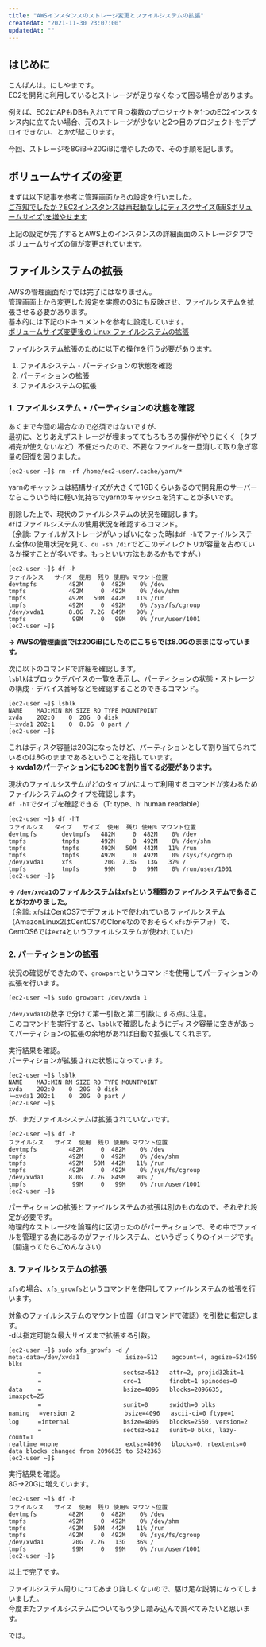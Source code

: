 ```yaml
---
title: "AWSインスタンスのストレージ変更とファイルシステムの拡張"
createdAt: "2021-11-30 23:07:00"
updatedAt: ""
---
```



## はじめに

こんばんは。にしやまです。<br>
EC2を開発に利用しているとストレージが足りなくなって困る場合があります。

例えば、EC2にAPもDBも入れてて且つ複数のプロジェクトを1つのEC2インスタンス内に立てたい場合、元のストレージが少ないと2つ目のプロジェクトをデプロイできない、とかが起こります。

今回、ストレージを8GiB→20GiBに増やしたので、その手順を記します。

## ボリュームサイズの変更

まずは以下記事を参考に管理画面からの設定を行いました。<br>
[ご存知でしたか？EC2インスタンスは再起動なしにディスクサイズ(EBSボリュームサイズ)を増やせます](https://dev.classmethod.jp/articles/extending-disk-size-without-reboot/)

上記の設定が完了するとAWS上のインスタンスの詳細画面のストレージタブでボリュームサイズの値が変更されています。

## ファイルシステムの拡張

AWSの管理画面だけでは完了にはなりません。<br>
管理画面上から変更した設定を実際のOSにも反映させ、ファイルシステムを拡張させる必要があります。<br>
基本的には下記のドキュメントを参考に設定しています。<br>
[ボリュームサイズ変更後の Linux ファイルシステムの拡張](https://docs.aws.amazon.com/ja_jp/AWSEC2/latest/UserGuide/recognize-expanded-volume-linux.html#extend-file-system )

ファイルシステム拡張のために以下の操作を行う必要があります。
1. ファイルシステム・パーティションの状態を確認
2. パーティションの拡張
3. ファイルシステムの拡張

### 1. ファイルシステム・パーティションの状態を確認

あくまで今回の場合なので必須ではないですが、<br>
最初に、とりあえずストレージが埋まっててもろもろの操作がやりにくく（タブ補完が使えないなど）不便だったので、不要なファイルを一旦消して取り急ぎ容量の回復を図りました。

```
[ec2-user ~]$ rm -rf /home/ec2-user/.cache/yarn/*
```
yarnのキャッシュは結構サイズが大きくて1GBくらいあるので開発用のサーバーならこういう時に軽い気持ちでyarnのキャッシュを消すことが多いです。

削除した上で、現状のファイルシステムの状況を確認します。<br>
`df`はファイルシステムの使用状況を確認するコマンド。<br>
（余談: ファイルがストレージがいっぱいになった時は`df -h`でファイルシステム全体の使用状況を見て、`du -sh /dir`でどこのディレクトリが容量を占めているか探すことが多いです。もっといい方法もあるかもですが。）
```
[ec2-user ~]$ df -h
ファイルシス   サイズ  使用  残り 使用% マウント位置
devtmpfs         482M     0  482M    0% /dev
tmpfs            492M     0  492M    0% /dev/shm
tmpfs            492M   50M  442M   11% /run
tmpfs            492M     0  492M    0% /sys/fs/cgroup
/dev/xvda1       8.0G  7.2G  849M   90% /
tmpfs             99M     0   99M    0% /run/user/1001
[ec2-user ~]$
```
**→ AWSの管理画面では20GiBにしたのにこちらでは8.0Gのままになっています。**

次に以下のコマンドで詳細を確認します。<br>
`lsblk`はブロックデバイスの一覧を表示し、パーティションの状態・ストレージの構成・デバイス番号などを確認することのできるコマンド。
```
[ec2-user ~]$ lsblk
NAME    MAJ:MIN RM SIZE RO TYPE MOUNTPOINT
xvda    202:0    0  20G  0 disk
└─xvda1 202:1    0  8.0G  0 part /
[ec2-user ~]$
```

これはディスク容量は20Gになったけど、パーティションとして割り当てられているのは8Gのままであるということを指しています。<br>
**→ xvda1のパーティションにも20Gを割り当てる必要があります。**

現状のファイルシステムがどのタイプかによって利用するコマンドが変わるためファイルシステムのタイプを確認します。<br>
`df -hT`でタイプを確認できる（T: type、h: human readable）
```
[ec2-user ~]$ df -hT
ファイルシス   タイプ   サイズ  使用  残り 使用% マウント位置
devtmpfs       devtmpfs   482M     0  482M    0% /dev
tmpfs          tmpfs      492M     0  492M    0% /dev/shm
tmpfs          tmpfs      492M   50M  442M   11% /run
tmpfs          tmpfs      492M     0  492M    0% /sys/fs/cgroup
/dev/xvda1     xfs         20G  7.3G   13G   37% /
tmpfs          tmpfs       99M     0   99M    0% /run/user/1001
[ec2-user ~]$
```

**→ `/dev/xvda1`のファイルシステムは`xfs`という種類のファイルシステムであることがわかりました。**<br>
（余談: `xfs`はCentOS7でデフォルトで使われているファイルシステム（AmazonLinux2はCentOS7のCloneなのでおそらく`xfs`がデフォ）で、CentOS6では`ext4`というファイルシステムが使われていた）

### 2. パーティションの拡張

状況の確認ができたので、`growpart`というコマンドを使用してパーティションの拡張を行います。

```
[ec2-user ~]$ sudo growpart /dev/xvda 1
```
`/dev/xvda1`の数字で分けて第一引数と第二引数にする点に注意。<br>
このコマンドを実行すると、`lsblk`で確認したようにディスク容量に空きがあってパーティションの拡張の余地があれば自動で拡張してくれます。

実行結果を確認。<br>
パーティションが拡張された状態になっています。
```
[ec2-user ~]$ lsblk
NAME    MAJ:MIN RM SIZE RO TYPE MOUNTPOINT
xvda    202:0    0  20G  0 disk
└─xvda1 202:1    0  20G  0 part /
[ec2-user ~]$
```

が、まだファイルシステムは拡張されていないです。<br>
```
[ec2-user ~]$ df -h
ファイルシス   サイズ  使用  残り 使用% マウント位置
devtmpfs         482M     0  482M    0% /dev
tmpfs            492M     0  492M    0% /dev/shm
tmpfs            492M   50M  442M   11% /run
tmpfs            492M     0  492M    0% /sys/fs/cgroup
/dev/xvda1       8.0G  7.2G  849M   90% /
tmpfs             99M     0   99M    0% /run/user/1001
[ec2-user ~]$
```
パーティションの拡張とファイルシステムの拡張は別のものなので、それぞれ設定が必要です。<br>
物理的なストレージを論理的に区切ったのがパーティションで、その中でファイルを管理する為にあるのがファイルシステム、というざっくりのイメージです。（間違ってたらごめんなさい）

### 3. ファイルシステムの拡張

`xfs`の場合、`xfs_growfs`というコマンドを使用してファイルシステムの拡張を行います。

対象のファイルシステムのマウント位置（`df`コマンドで確認）を引数に指定します。<br>
-dは指定可能な最大サイズまで拡張する引数。
```
[ec2-user ~]$ sudo xfs_growfs -d /
meta-data=/dev/xvda1             isize=512    agcount=4, agsize=524159 blks
　　　　　=                       sectsz=512   attr=2, projid32bit=1
　　　　　=                       crc=1        finobt=1 spinodes=0
data　　 =                       bsize=4096   blocks=2096635, imaxpct=25
　　　　　=                       sunit=0      swidth=0 blks
naming 　=version 2              bsize=4096   ascii-ci=0 ftype=1
log 　　 =internal               bsize=4096   blocks=2560, version=2
　　　　　=                       sectsz=512   sunit=0 blks, lazy-count=1
realtime =none                   extsz=4096   blocks=0, rtextents=0
data blocks changed from 2096635 to 5242363
[ec2-user ~]$
```

実行結果を確認。<br>
8G→20Gに増えています。
```
[ec2-user ~]$ df -h
ファイルシス   サイズ  使用  残り 使用% マウント位置
devtmpfs         482M     0  482M    0% /dev
tmpfs            492M     0  492M    0% /dev/shm
tmpfs            492M   50M  442M   11% /run
tmpfs            492M     0  492M    0% /sys/fs/cgroup
/dev/xvda1        20G  7.2G   13G   36% /
tmpfs             99M     0   99M    0% /run/user/1001
[ec2-user ~]$
```

以上で完了です。

ファイルシステム周りにつてあまり詳しくないので、駆け足な説明になってしまいました。<br>
今度またファイルシステムについてもう少し踏み込んで調べてみたいと思います。

では。